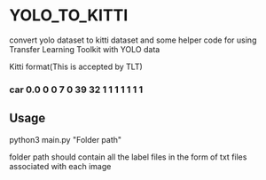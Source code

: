 # YOLO_TO_KITTI
convert yolo dataset to kitti dataset and some helper code for using Transfer Learning Toolkit with YOLO data

Kitti format(This is accepted by TLT)
### car 0.0 0 0 7 0 39 32 1 1 1 1 1 1 1

## Usage

python3 main.py "Folder path" 
  
folder path should contain all the label files in the form of txt files associated with each image
